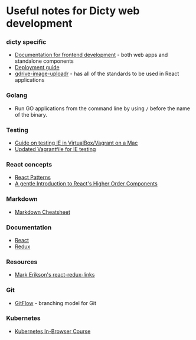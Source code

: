 # Useful notes for Dicty web development

### dicty specific
- [Documentation for frontend development](https://gist.github.com/cybersiddhu/bc9025e4413c3e3dbf748d3916c7039e#file-frontend-development-md) - both web apps and standalone components
- [Deployment guide](https://github.com/dictyBase/Migration/blob/master/deploy.md)
- [gdrive-image-uploadr](https://github.com/dictybase-playground/gdrive-image-uploadr/tree/develop) - has all of the standards to be used in React applications

### Golang
- Run GO applications from the command line by using `/` before the name of the binary.

### Testing
- [Guide on testing IE in VirtualBox/Vagrant on a Mac](https://bluegg.co.uk/writing/testing-ie-in-a-virtualbox-in-a-vagrant-in-a-mac-in-a-bluegg)
- [Updated Vagrantfile for IE testing](https://gist.github.com/anthonysterling/7cb85670b36821122a4a)

### React concepts
- [React Patterns](https://reactpatterns.com/)
- [A gentle Introduction to React's Higher Order Components](https://www.robinwieruch.de/gentle-introduction-higher-order-components/)

### Markdown
- [Markdown Cheatsheet](https://github.com/adam-p/markdown-here/wiki/Markdown-Cheatsheet)

### Documentation
- [React](https://reactjs.org/docs/hello-world.html)
- [Redux](https://redux.js.org/)

### Resources
- [Mark Erikson's react-redux-links](https://github.com/markerikson/react-redux-links)

### Git
- [GitFlow](https://datasift.github.io/gitflow/IntroducingGitFlow.html) - branching model for Git

### Kubernetes
- [Kubernetes In-Browser Course](https://www.katacoda.com/courses/kubernetes)
